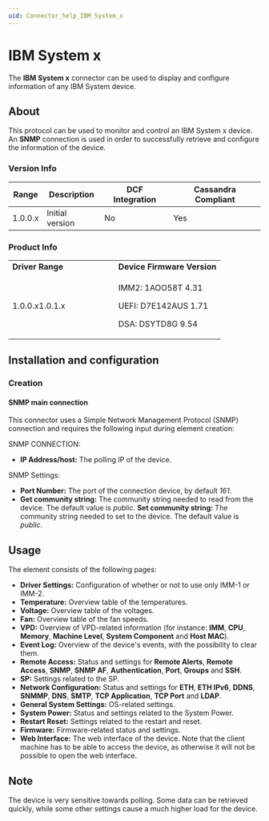 ```yaml
---
uid: Connector_help_IBM_System_x
---
```


# IBM System x

The **IBM System x** connector can be used to display and configure information of any IBM System device.

## About

This protocol can be used to monitor and control an IBM System x device. An **SNMP** connection is used in order to successfully retrieve and configure the information of the device.

### Version Info

| Range | Description | DCF Integration | Cassandra Compliant |
|------------------|-----------------|---------------------|-------------------------|
| 1.0.0.x          | Initial version | No                  | Yes                     |

### Product Info

<table>
<colgroup>
<col style="width: 50%" />
<col style="width: 50%" />
</colgroup>
<tbody>
<tr class="odd">
<td><strong>Driver Range</strong></td>
<td><strong>Device Firmware Version</strong></td>
</tr>
<tr class="even">
<td>1.0.0.x1.0.1.x</td>
<td><p>IMM2: 1AOO58T 4.31</p>
<p>UEFI: D7E142AUS 1.71</p>
<p>DSA: DSYTD8G 9.54</p></td>
</tr>
</tbody>
</table>

## Installation and configuration

### Creation

#### SNMP main connection

This connector uses a Simple Network Management Protocol (SNMP) connection and requires the following input during element creation:

SNMP CONNECTION:

- **IP Address/host:** The polling IP of the device.

SNMP Settings:

- **Port Number:** The port of the connection device, by default *161*.
- **Get community string:** The community string needed to read from the device. The default value is *public*.
  **Set community string:** The community string needed to set to the device. The default value is *public*.

## Usage

The element consists of the following pages:

- **Driver Settings:** Configuration of whether or not to use only IMM-1 or IMM-2.
- **Temperature:** Overview table of the temperatures.
- **Voltage:** Overview table of the voltages.
- **Fan:** Overview table of the fan speeds.
- **VPD:** Overview of VPD-related information (for instance: **IMM**, **CPU**, **Memory**, **Machine Level**, **System Component** and **Host MAC**).
- **Event Log:** Overview of the device's events, with the possibility to clear them.
- **Remote Access:** Status and settings for **Remote Alerts**, **Remote Access**, **SNMP**, **SNMP AF**, **Authentication**, **Port**, **Groups** and **SSH**.
- **SP:** Settings related to the SP.
- **Network Configuration:** Status and settings for **ETH**, **ETH IPv6**, **DDNS**, **SNMMP**, **DNS**, **SMTP**, **TCP Application**, **TCP Port** and **LDAP**.
- **General System Settings:** OS-related settings.
- **System Power:** Status and settings related to the System Power.
- **Restart Reset:** Settings related to the restart and reset.
- **Firmware:** Firmware-related status and settings.
- **Web Interface:** The web interface of the device. Note that the client machine has to be able to access the device, as otherwise it will not be possible to open the web interface.

## Note

The device is very sensitive towards polling. Some data can be retrieved quickly, while some other settings cause a much higher load for the device.
